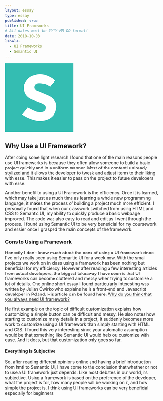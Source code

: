 ```yaml
---
layout: essay
type: essay
published: true
title: UI Frameworks
# All dates must be YYYY-MM-DD format!
date: 2018-10-03
labels:
  - UI Frameworks
  - Semantic UI
---
```


<img class="ui float left image item" src="../images/SemanticUi.png">

## Why Use a UI Framework?
After doing some light research I found that one of the main reasons people use UI frameworks is because they often allow someone to build a basic project quickly and in a uniform manner.  Most of the content is already stylized and it allows the developer to tweak and adjust items to their liking with ease.  This makes it easier to pass on the project to future developers with ease.  

Another benefit to using a UI Framework is the efficiency.  Once it is learned, which may take just as much time as learning a whole new programming language, it makes the process of building a project much more efficient.  I personally found that when our classwork switched from using HTML and CSS to Semantic UI, my ability to quickly produce a basic webpage improved.  The code was also easy to read and edit as I went through the process.  I found using Semantic UI to be very beneficial for my coursework and easier once I grasped the main concepts of the framework.    


### Cons to Using a Framework
Honestly I don't know much about the cons of using a UI framework since I've only really been using Semantic UI for a week now.  With the small projects we work on in class using a framework has been nothing but beneficial for my efficiency.  However after reading a few interesting articles from actual developers, the biggest takeaway I have seen is that UI frameworks can become cluttered and messy when trying to customize a lot of details. One online short essay I found particularly interesting was written by Julian Ćwirko who explains he is a front-end and Javascript developer in Poland.  His article can be found here: [Why do you think that you always need UI framework?](http://julian.io/why-do-you-think-that-you-always-need-css-framework/)
 
He first example on the topic of difficult customization explains how customizing a simple button can be difficult and messy. He also notes how starting to customize many details in a project, it suddenly becomes more work to customize using a UI framework than simply starting with HTML and CSS. I found this very interesting since your automatic assumption would be that something like Semantic UI would help ou customize with ease.  And it does, but that customization only goes so far.  

#### Everything is Subjective
So, after reading different opinions online and having a brief introduction from hmtl to Semantic UI, I have come to the conclusion that whether or not to use a UI framework just depends.  Like most debates in our world, its subjective.  Using a framework is based on the preference of the developer, what the project is for, how many people will be working on it, and how simple the project is.  I think using UI frameworks can be very beneficial especially for beginners.  
